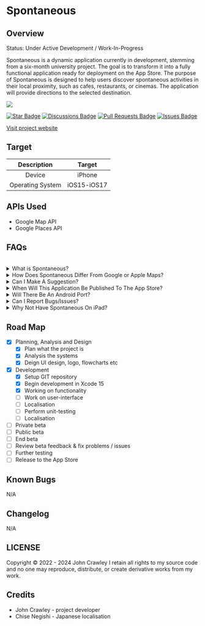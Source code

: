 # Spontaneous

## Overview

Status: Under Active Development / Work-In-Progress

Spontaneous is a dynamic application currently in development, stemming from a six-month university project. The goal is to transform it into a fully functional application ready for deployment on the App Store. The purpose of Spontaneous is designed to help users discover spontaneous activities in their local proximity, such as cafes, restaurants, or cinemas. The application will provide directions to the selected destination.


<a href="https://twitter.com/SpontaneousiOS" ><img src="https://img.shields.io/twitter/follow/SpontaneousiOS.svg?style=social" /> </a>

<a href="https://github.com/JohnMichaelCrawley/Spontaneous/stargazers"><img src="https://img.shields.io/github/stars/JohnMichaelCrawley/Spontaneous?style=social" alt="Star Badge"/></a>
 <a href="https://github.com/JohnMichaelCrawley/Spontaneous/discussions"><img src="https://img.shields.io/github/discussions/JohnMichaelCrawley/Spontaneous" alt="Discussions Badge"/></a>
 <a href="https://github.com/JohnMichaelCrawley/Spontaneous/pulls"><img src="https://img.shields.io/github/issues-pr/JohnMichaelCrawley/Spontaneous" alt="Pull Requests Badge"/></a>
 <a href="https://github.com/JohnMichaelCrawley/Spontaneous/issues"><img src="https://img.shields.io/github/issues/JohnMichaelCrawley/Spontaneous" alt="Issues Badge"/></a>

[Visit project website](https://spontaneous.johncrawley.ie)

## Target

| Description | Target |
| :---------: | :----: |
| Device | iPhone |
| Operating System | iOS15-iOS17 |

## APIs Used

 * Google Map API
 * Google Places API

## FAQs
<br>
<!--Qustion 1 -->
<details cloed>
<summary>What is Spontaneous?</summary>
<br>
Spontaneous is an iOS application built for iOS15 - iOS17. The idea
of the application is to help people who can't decide or want to do 
something on the spot. This application helps with this problem by allowing 
the application to do the picking on what to do. The application will 
also give directions to the location it selects. The user can filter on/off
specific locations. 
</details>
<!--Qustion 2 -->
<details closed>
<summary>How Does Spontaneous Differ From Google or Apple Maps?</summary>
<br>
Google and Apple provide a map of the world, you can enter an address, restaurant etc and
can get directions. Spontaneous Differ From Google or Apple because Spontaneous uses your local
area to find something. 
</details>
<!--Qustion 3 -->
<details closed>
<summary>Can I Make A Suggestion?</summary>
<br>
Yes, I am open to including more features or suggestions, however, 
due to time and schedule of the development I can't include it in the current
development cycle but can add suggestions to the next cycle of development. If you'd like, you can submit ideas <a href="https://github.com/JohnMichaelCrawley/Spontaneous/discussions/categories/ideas">here</a>
</details>
<!--Qustion 4 -->
<details closed>
<summary>When Will This Application Be Published To The App Store?</summary>
<br>
The goal of when the application will go live on the App Store will be later this year.
</details>
<!--Qustion 5 -->
<details closed>
<summary>Will There Be An Android Port?</summary>
<br>
If this application gains enough users on iOS and requests for an 
Android version is heavily requested, then there will be a development for a version on Android.
</details>
<!--Qustion 6 -->
<details closed>
<summary>Can I Report Bugs/Issues?</summary>
<br>
Yes, you can report an issue by:
Email (bug-reporting@spontaneous.johncrawley.ie)
or by GitHub <a href="https://github.com/JohnMichaelCrawley/Spontaneous/issues">here</a>
</details>
<!--Qustion 7 -->
<details closed>
<summary>Why Not Have Spontaneous On iPad?</summary>
<br>
I have thought about including iPad in the list of devices but 
through a lot of considerations, I felt it would be better on iPhone 
as it's easier to carry around for this kind of application. In the future I could include iPads. 
</details>



## Road Map

* [x] Planning, Analysis and Design
    * [x] Plan what the project is
    * [x] Analysis the systems
    * [x] Deign UI design, logo, flowcharts etc
* [x] Development
     * [x] Setup GIT repository
     * [x] Begin development in Xcode 15
     * [x] Working on functionality 
     * [ ] Work on user-interface
     * [ ] Localisation 
     * [ ] Perform unit-testing
     * [ ] Localisation 
 * [ ] Private beta
 * [ ] Public beta
 * [ ] End beta
 * [ ] Review beta feedback & fix problems / issues
 * [ ] Further testing
 * [ ] Release to the App Store

## Known Bugs

N/A

## Changelog

N/A

## LICENSE

Copyright © 2022 - 2024 John Crawley
I retain all rights to my source code and no one may reproduce, distribute, or create derivative works from my work.

## Credits
* John Crawley - project developer
* Chise Negishi - Japanese localisation
